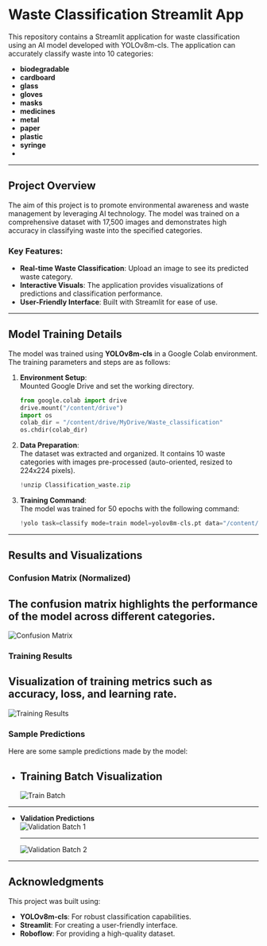 # Waste Classification Streamlit App

This repository contains a Streamlit application for waste classification using an AI model developed with YOLOv8m-cls. The application can accurately classify waste into 10 categories:

- **biodegradable**  
- **cardboard**  
- **glass**  
- **gloves**  
- **masks**  
- **medicines**  
- **metal**  
- **paper**  
- **plastic**  
- **syringe**
- 
---

## Project Overview

The aim of this project is to promote environmental awareness and waste management by leveraging AI technology. The model was trained on a comprehensive dataset with 17,500 images and demonstrates high accuracy in classifying waste into the specified categories.

### Key Features:
- **Real-time Waste Classification**: Upload an image to see its predicted waste category.
- **Interactive Visuals**: The application provides visualizations of predictions and classification performance.
- **User-Friendly Interface**: Built with Streamlit for ease of use.

---

## Model Training Details

The model was trained using **YOLOv8m-cls** in a Google Colab environment. The training parameters and steps are as follows:

1. **Environment Setup**:  
   Mounted Google Drive and set the working directory.  

   ```python
   from google.colab import drive
   drive.mount("/content/drive")
   import os
   colab_dir = "/content/drive/MyDrive/Waste_classification"
   os.chdir(colab_dir)

2. **Data Preparation**:  
   The dataset was extracted and organized. It contains 10 waste categories with images pre-processed (auto-oriented, resized to 224x224 pixels).  

   ```python
   !unzip Classification_waste.zip

3. **Training Command**:  
   The model was trained for 50 epochs with the following command:
   ```python
   !yolo task=classify mode=train model=yolov8m-cls.pt data="/content/drive/MyDrive/Waste_classification/Classification_waste 2/data" epochs=50 imgsz=224

---

## Results and Visualizations

### Confusion Matrix (Normalized)
The confusion matrix highlights the performance of the model across different categories.  
---
![Confusion Matrix](classify/confusion_matrix.png)

### Training Results
Visualization of training metrics such as accuracy, loss, and learning rate.  
---
![Training Results](classify/results.png)

### Sample Predictions
Here are some sample predictions made by the model:

- **Training Batch Visualization**
  ---  
  ![Train Batch](classify/train_batch1.jpg)

---

- **Validation Predictions**  
  ![Validation Batch 1](classify/val_batch1_pred.jpg)

  ---
  
  ![Validation Batch 2](classify/val_batch2_pred.jpg)


---

## Acknowledgments

This project was built using:

- **YOLOv8m-cls**: For robust classification capabilities.
- **Streamlit**: For creating a user-friendly interface.
- **Roboflow**: For providing a high-quality dataset.

